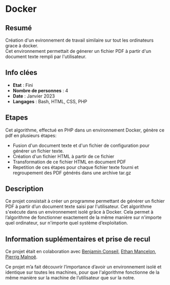 # Docker

## Resumé

Création d'un evironnement de travail similaire sur tout les ordinateurs grace à docker.  
Cet environnement permettait de génerer un fichier PDF à partir d'un document texte rempli par l'utilisateur.

## Info clées

- **Etat** : Fini  
- **Nombre de personnes** : 4  
- **Date** : Janvier 2023  
- **Langages** : Bash, HTML, CSS, PHP

## Etapes
Cet algorithme, effectué en PHP dans un environnement Docker, génère ce pdf en plusieurs étapes:
- Fusion d'un document texte et d'un fichier de configuration pour générer un fichier texte.
- Création d'un fichier HTML à partir de ce fichier
- Transformation de ce fichier HTML en document PDF
- Repetition de ces étapes pour chaque fichier texte fourni et regroupement des PDF générés dans une archive tar.gz

## Description

Ce projet consistait à créer un programme permettant de générer un fichier PDF à partir d’un document texte saisi par l'utilisateur. Cet algorithme s'exécute dans un environnement  isolé grâce à Docker. Cela permet à l’algorithme de fonctionner exactement de la même manière sur n'importe quel ordinateur, sur n'importe quel système d’exploitation.

## Information suplémentaires et prise de recul

Ce projet était en colaboration avec [Benjamin Conseil](https://github.com/conseil-benjamin), [Ethan Mancelon](https://github.com/EthanMancelon), [Pierrig Malnoë](https://github.com/VenomSE30). 

Ce projet m’a fait découvrir l’importance d’avoir un environnement isolé et identique sur toutes les machines, pour que l'algorithme fonctionne de la même manière sur la machine de l’utilisateur que sur la notre.